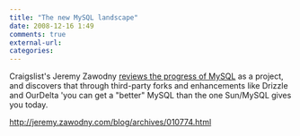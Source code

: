```yaml
---
title: "The new MySQL landscape"
date: 2008-12-16 1:49
comments: true
external-url:
categories:
---
```

Craigslist's Jeremy Zawodny [reviews the progress of MySQL][1] as a project, and discovers that through third-party forks and enhancements like Drizzle and OurDelta 'you can get a "better" MySQL than the one Sun/MySQL gives you today.

<http://jeremy.zawodny.com/blog/archives/010774.html>

  [1]: http://jeremy.zawodny.com/blog/archives/010774.html
